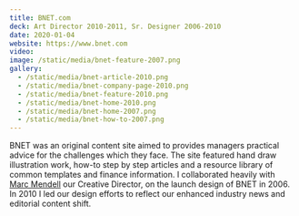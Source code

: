 ```yaml
---
title: BNET.com
deck: Art Director 2010-2011, Sr. Designer 2006-2010
date: 2020-01-04
website: https://www.bnet.com
video: 
image: /static/media/bnet-feature-2007.png
gallery:
  - /static/media/bnet-article-2010.png
  - /static/media/bnet-company-page-2010.png
  - /static/media/bnet-feature-2010.png
  - /static/media/bnet-home-2010.png
  - /static/media/bnet-home-2007.png
  - /static/media/bnet-how-to-2007.png
---
```


BNET was an original content site aimed to provides managers practical advice for the challenges which they face. The site featured hand draw illustration work, how-to step by step articles and a resource library of common templates and finance information. I collaborated heavily with [Marc Mendell](http://www.marcsdesign.com) our Creative Director, on the launch design of BNET in 2006. In 2010 I led our design efforts to reflect our enhanced industry news and editorial content shift.
